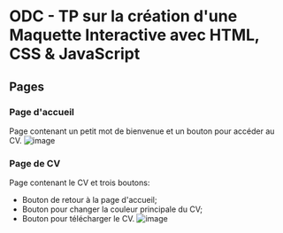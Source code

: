 # ODC - TP sur la création d'une Maquette Interactive avec HTML, CSS & JavaScript

## Pages

### Page d'accueil
Page contenant un petit mot de bienvenue et un bouton pour accéder au CV.
![image](https://github.com/user-attachments/assets/efda1044-b97c-408a-a6e8-ab8a4d0a6a39)
### Page de CV
Page contenant le CV et trois boutons: 
- Bouton de retour à la page d'accueil;
- Bouton pour changer la couleur principale du CV;
- Bouton pour télécharger le CV.
![image](https://github.com/user-attachments/assets/e48d2645-9e7f-466f-9158-507fdb08b804)

